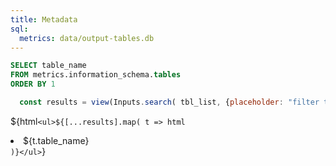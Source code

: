 ```yaml
---
title: Metadata
sql:
  metrics: data/output-tables.db
---
```


```sql id=tbl_list
SELECT table_name 
FROM metrics.information_schema.tables
ORDER BY 1
```

```js
  const results = view(Inputs.search( tbl_list, {placeholder: "filter tables"} ))
```

${html`<ul>${[...results].map( t => html`<li>${t.table_name}</li>`)}</ul>`}